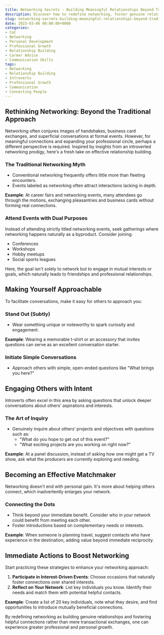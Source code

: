 ```yaml
---
title: Networking Secrets - Building Meaningful Relationships Beyond Traditional Events
description: Discover how to redefine networking, foster genuine relationships, and effectively connect people with this counterintuitive guide inspired by an introvert's remarkable approach.
slug: networking-secrets-building-meaningful-relationships-beyond-traditional-events
date: 2023-03-06 00:00:00+0000
categories:
- CoC
- Networking
- Personal Development
- Professional Growth
- Relationship Building
- Career Advice
- Communication Skills  
tags:
- Networking
- Relationship Building
- Introverts
- Professional Growth
- Communication
- Connecting People
---
```


## Rethinking Networking: Beyond the Traditional Approach

Networking often conjures images of handshakes, business card exchanges, and superficial conversations at formal events. However, for meaningful connections and expanding your professional circle, perhaps a different perspective is required. Inspired by insights from an introverted networking prodigy, here's a fresh take on effective relationship building.

### The Traditional Networking Myth

- Conventional networking frequently offers little more than fleeting encounters.
- Events labeled as networking often attract interactions lacking in depth.

**Example**: At career fairs and networking events, many attendees go through the motions, exchanging pleasantries and business cards without forming real connections.

### Attend Events with Dual Purposes

Instead of attending strictly titled networking events, seek gatherings where networking happens naturally as a byproduct. Consider joining:

- Conferences
- Workshops
- Hobby meetups
- Social sports leagues

Here, the goal isn't solely to network but to engage in mutual interests or goals, which naturally leads to friendships and professional relationships.

## Making Yourself Approachable

To facilitate conversations, make it easy for others to approach you:

### Stand Out (Subtly)

- Wear something unique or noteworthy to spark curiosity and engagement.

**Example**: Wearing a memorable t-shirt or an accessory that invites questions can serve as an excellent conversation starter.

### Initiate Simple Conversations

- Approach others with simple, open-ended questions like "What brings you here?"

## Engaging Others with Intent

Introverts often excel in this area by asking questions that unlock deeper conversations about others’ aspirations and interests.

### The Art of Inquiry

- Genuinely inquire about others’ projects and objectives with questions such as:
  - "What do you hope to get out of this event?"
  - "What exciting projects are you working on right now?"

**Example**: At a panel discussion, instead of asking how one might get a TV show, ask what the producers are currently exploring and needing.

## Becoming an Effective Matchmaker

Networking doesn't end with personal gain. It's more about helping others connect, which inadvertently enlarges your network.

### Connecting the Dots

- Think beyond your immediate benefit. Consider who in your network could benefit from meeting each other.
- Foster introductions based on complementary needs or interests.

**Example**: When someone is planning travel, suggest contacts who have experience in the destination, adding value beyond immediate reciprocity.

## Immediate Actions to Boost Networking

Start practicing these strategies to enhance your networking approach:

1. **Participate in Interest-Driven Events**: Choose occasions that naturally foster connections over shared interests.
2. **Reflect on Your Network**: List key individuals you know. Identify their needs and match them with potential helpful contacts.

**Example**: Create a list of 20 key individuals, note what they desire, and find opportunities to introduce mutually beneficial connections.

By redefining networking as building genuine relationships and fostering helpful connections rather than mere transactional exchanges, one can experience greater professional and personal growth.
